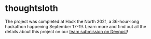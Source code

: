 # thoughtsloth
The project was completed at Hack the North 2021, a 36-hour-long hackathon happening September 17-19. Learn more and find out all the details about this project on our [team submission on Devpost](https://devpost.com/software/thoughtsloth)! 

